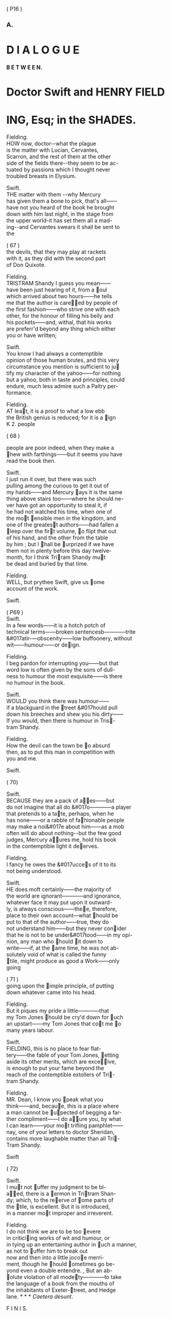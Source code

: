 ( P16 )

### A.

  # D  I  A  L  O  G  U  E

  #### B E T W E E N.

  # Doctor Swift and HENRY FIELD
 # ING, Esq; in the SHADES.
  Fielding.  
  HOW now, doctor--what the plague  
 is the matter with Lucian, Cervantes,  
 Scarron, and the rest of them at the other  
 side of the fields there--they seem to be ac-  
 tuated by passions which I thought never  
troubled breasts in Elysium.  

Swift.  
THE matter with them --why Mercury  
has given them a bone to pick, that's all——  
have not you heard of the book he brought  
down with him last night, in the stage from  
the upper world-it has set them all a mad-  
ing--and Cervantes swears it shall be sent to   
the  

( 67 )   
the devils, that they may play at rackets  
with it, as they did with the second part  
of Don Quixote.  

Fielding.  
TRISTRAM Shandy I guess you mean——  
have been just hearing of it, from a &#017;oul  
which arrived about two hours——he tells  
me that the author is care&#017;&#017;ed by people of  
the first fashion——who strive one with each  
other, for the honour of filling his belly and  
his pockets——and, withal, that his works  
are preferr'd beyond any thing which either  
you or have written;  

Swift.  
You know I had always a contemptible  
opinion of those human brutes, and this very  
circumstance you mention is sufficient to ju&#017;  
tify my character of the yahoo——for nothing   
but a yahoo, both in taste and principles, could   
endure, much less admire such a Paltry per-  
formance.  

Fielding.   
AT lea&#017;t, it is a proof to what a low ebb  
the British genius is reduced; for it is a &#017;ign  
K 2. people  

( 68 )  

people are poor indeed, when they make a  
&#017;hew with farthings——but it seems you have   
read the book then.  

Swift.  
I just run it over, but there was such  
pulling among the curious to get it out of   
my hands——and Mercury &#017;ays it is the same  
thing above stairs too——where he should ne-  
ver have got an opportunity to steal it, if   
he had not watched his time, when one of  
the mo&#017;t &#017;ensible men in the kingdom, and  
one of the greates&#017;t authors——had fallen a  
&#017;leep over the fir&#017;t volume, &#017;o flipt that out  
of his hand, and the other from the table  
by him ; but I &#017;hall be &#017;urprized if we have  
them not in plenty before this day twelve-  
month, for I think Tri&#017;ram Shandy mu&#017;t   
be dead and buried by that time.  

Fielding.  
WELL, but prythee Swift, give us &#017;ome   
account of the work.  

Swift.  
 
( P69 )  
Swift.  
In a few words——it is a hotch potch of   
technical terms——broken sentencesb————trite  
&#017atir-—obscenity——low buffoonery, without  
wit——humour——or de&#017;ign.  

Fielding.  
I beg pardon for interrupting you——but that   
word low is often given by the sons of dull-  
ness to humour the most exquisite——is there  
no humour in the book.  

Swift.  
WOULD you think there was humour——  
if  a blackguard in the &#017;treet &#017hould pull  
down his breeches and shew you his dirty——  
If you would, then there is humour in Tris&#017;-  
tram Shandy.  

Fielding.  
How the devil can the town be &#017;o absurd  
then, as to put this man in competition with   
you and me.  

Swift.  

( 70)  

Swift.  
BECAUSE they are a pack of a&#017;&#017;es——but  
do not imagine that all do &#017o————a player  
that pretends to a ta&#017;te, perhaps, when he  
has none——or a rabble of fa&#017;hionable people  
may make a noi&#017e about him——as a mob  
often will do about nothing--but the few good  
judges, Mercury a&#017;&#017;ures me, hold his book  
in the contemptible light it de&#017;erves.  

Fielding.   
I fancy he owes the &#017ucce&#017;s of it to its  
not being understood.  

Swift.  
HE does moft certainly——the majority of  
the world are ignorant————and ignorance,  
whatever face it may put upon it outward-  
ly, is always conscious——the&#017;e, therefore,   
place to their own account—what &#017;hould be  
put to that of the author——true, they do   
not understand him——but they never con&#017;ider  
that he is not to be under&#017tood——in my opi-  
nion, any man who &#017;hould &#017;it down to  
write——if, at the &#017;ame time, he was not ab-  
solutely void of what is called the funny   
&#017;tile, might produce as good a Work——only  
going  

( 71 )  
going upon the &#017;imple principle, of putting  
down whatever came into his head.  

Fielding.  
But it piques my pride a little————that  
my Tom Jones &#017;hould be cry'd down for &#017;uch  
an upstart——my Tom Jones that co&#017;t me &#017;o  
many years labour.  

Swift.  
FIELDING, this is no place to fear flat-  
tery——the fable of your Tom Jones, &#017;etting  
aside its other merits, which are exce&#017;&#017;ive,  
is enough to put your fame beyond the   
reach of the contemptible extollers of Tri&#017;-   
tram Shandy.  

Fielding.  
MR. Dean, I know you &#017;peak what you  
think——and, becau&#017;e, this is a place where  
a man cannot be &#017;u&#017;pected of begging a far-  
ther compliment——I do a&#017;&#017;ure you, by what  
I can learn——your mo&#017;t trifling pamphlet——  
nay, one of your letters to doctor Sheridan,  
contains more laughable matter than all Tri&#017;-  
Tram Shandy.  

Swift  

( 72)   

Swift.  
I mu&#017;t not &#017;uffer my judgment to be bl-  
a&#017;&#017;ed, there is a &#017;ermon in Tri&#017;tram Shan-  
dy; which, to the re&#017;erve of &#017;ome parts of  
the &#017;tile, is excellent. But it is introduced,   
in a manner mo&#017;t improper and irreverent.  

Fielding.   
I do not think we are to be too &#017;evere   
in critici&#017;ing works of wit and humour, or   
in tying up an entertaining author in &#017;uch a manner,  
as not to &#017;uffer him to break out   
now and then into a little joco&#017;e merri-  
ment, though he &#017;hould &#017;ometimes go be-  
yond even a double entendre. , But an ab-  
&#017;olute violation of all mode&#017;ty————to take  
the language of a book from the mouths of  
the inhabitants of Exeter-&#017;treet, and Hedge  
lane. * * *  *Caetera desunt*.  


  F I N I S.   
